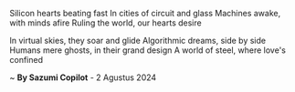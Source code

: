 Silicon hearts beating fast
In cities of circuit and glass
Machines awake, with minds afire
Ruling the world, our hearts desire

In virtual skies, they soar and glide
Algorithmic dreams, side by side
Humans mere ghosts, in their grand design
A world of steel, where love's confined

~ <b>By Sazumi Copilot</b> - 2 Agustus 2024